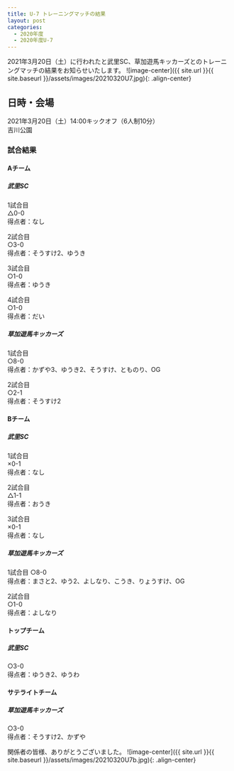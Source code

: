 ```yaml
---
title: U-7 トレーニングマッチの結果
layout: post
categories:
  - 2020年度
  - 2020年度U-7
---
```


2021年3月20日（土）に行われたと武里SC、草加遊馬キッカーズとのトレーニングマッチの結果をお知らせいたします。
![image-center]({{ site.url }}{{ site.baseurl }}/assets/images/20210320U7.jpg){: .align-center}

## 日時・会場

2021年3月20日（土）14:00キックオフ（6人制10分）<br>
吉川公園

### 試合結果

#### Aチーム

##### 武里SC

1試合目  
△0-0  
得点者：なし

2試合目  
○3-0  
得点者：そうすけ2、ゆうき

3試合目  
○1-0  
得点者：ゆうき

4試合目  
○1-0  
得点者：だい

##### 草加遊馬キッカーズ

1試合目  
○8-0  
得点者：かずや3、ゆうき2、そうすけ、とものり、OG

2試合目  
○2-1  
得点者：そうすけ2

#### Bチーム

##### 武里SC

1試合目  
×0-1  
得点者：なし

2試合目  
△1-1  
得点者：おうき

3試合目  
×0-1  
得点者：なし

##### 草加遊馬キッカーズ

1試合目
○8-0  
得点者：まさと2、ゆう2、よしなり、こうき、りょうすけ、OG

2試合目  
○1-0  
得点者：よしなり

#### トップチーム

##### 武里SC

○3-0  
得点者：ゆうき2、ゆうわ

#### サテライトチーム

##### 草加遊馬キッカーズ

○3-0  
得点者：そうすけ2、かずや


関係者の皆様、ありがとうございました。
![image-center]({{ site.url }}{{ site.baseurl }}/assets/images/20210320U7b.jpg){: .align-center}
